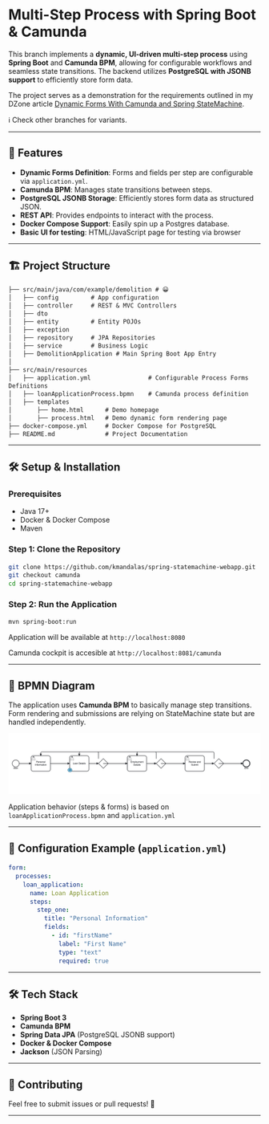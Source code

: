 # Multi-Step Process with Spring Boot & Camunda

This branch implements a **dynamic, UI-driven multi-step process** using **Spring Boot** and **Camunda BPM**, 
allowing for configurable workflows and seamless state transitions. The backend utilizes **PostgreSQL with JSONB support** to efficiently store form data.

The project serves as a demonstration for the requirements outlined in my DZone article
[Dynamic Forms With Camunda and Spring StateMachine](https://dzone.com/articles/dynamic-forms-camunda-spring-statemachine).

ℹ️ Check other branches for variants.

---

## 🚀 Features

- **Dynamic Forms Definition**: Forms and fields per step are configurable via `application.yml`.
- **Camunda BPM**: Manages state transitions between steps.
- **PostgreSQL JSONB Storage**: Efficiently stores form data as structured JSON.
- **REST API**: Provides endpoints to interact with the process.
- **Docker Compose Support**: Easily spin up a Postgres database.
- **Basic UI for testing**: HTML/JavaScript page for testing via browser

---

## 🏗️ Project Structure

```
├── src/main/java/com/example/demolition # 😀
│   ├── config         # App configuration
│   ├── controller     # REST & MVC Controllers
│   ├── dto            
│   ├── entity         # Entity POJOs
│   ├── exception      
│   ├── repository     # JPA Repositories
│   ├── service        # Business Logic
│   ├── DemolitionApplication # Main Spring Boot App Entry
│
├── src/main/resources
│   ├── application.yml                # Configurable Process Forms Definitions
│   ├── loanApplicationProcess.bpmn    # Camunda process definition
│   ├── templates
│       ├── home.html      # Demo homepage 
│       ├── process.html   # Demo dynamic form rendering page     
├── docker-compose.yml     # Docker Compose for PostgreSQL
├── README.md              # Project Documentation
```

---

## 🛠️ Setup & Installation

### Prerequisites

- Java 17+
- Docker & Docker Compose
- Maven

### Step 1: Clone the Repository

```sh
git clone https://github.com/kmandalas/spring-statemachine-webapp.git
git checkout camunda
cd spring-statemachine-webapp
```

### Step 2: Run the Application

```sh
mvn spring-boot:run
```

Application will be available at `http://localhost:8080`

Camunda cockpit is accesible at `http://localhost:8081/camunda`

---

## 🔄 BPMN Diagram

The application uses **Camunda BPM** to basically manage step transitions.
Form rendering and submissions are relying on StateMachine state but are handled independently.

![BPMN Diagram](https://github.com/kmandalas/spring-statemachine-webapp/blob/camunda/diagram-1.png)


Application behavior (steps & forms) is based on `loanApplicationProcess.bpmn` and `application.yml`

---

## 📌 Configuration Example (`application.yml`)

```yaml
form:
  processes:
    loan_application:
      name: Loan Application
      steps:
        step_one:
          title: "Personal Information"
          fields:
            - id: "firstName"
              label: "First Name"
              type: "text"
              required: true
```

---

## 🛠️ Tech Stack

- **Spring Boot 3**
- **Camunda BPM**
- **Spring Data JPA** (PostgreSQL JSONB support)
- **Docker & Docker Compose**
- **Jackson** (JSON Parsing)

---

## 🤝 Contributing

Feel free to submit issues or pull requests! 🚀

---


